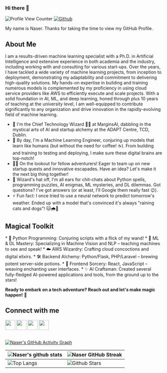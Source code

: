 ### Hi there 👋

![Profile View Counter](https://komarev.com/ghpvc/?username=snrazavi)
[![Github](https://img.shields.io/github/followers/snrazavi?label=Follow&style=social)](https://github.com/snrazavi)


<div size='20px'> My name is Naser. Thanks for taking the time to view my GitHub Profile. 
</div>

<h2> About Me </h2>
I am a results-driven machine learning specialist with a Ph.D. in Artificial Intelligence and extensive experience in both academia and the industry, including working with and consulting for various start-ups. Over the years, I have tackled a wide variety of machine learning projects, from inception to deployment, demonstrating my adaptability and commitment to delivering high-quality solutions. My hands-on expertise in building and training numerous models is complemented by my proficiency in using cloud service providers like AWS to efficiently execute and scale projects. With a solid foundation in AI, ML, and deep learning, honed through plus 10 years of teaching at the university level, I am well-equipped to contribute significantly to any organization and drive innovation in the rapidly-evolving field of machine learning.



- 🚀 I'm the Chief Technology Wizard 🧙‍♂️ at MarginsAI, dabbling in the mystical arts of AI and startup alchemy at the ADAPT Centre, TCD, Dublin.
- 🌱 By day, I'm a Machine Learning Engineer, conjuring up models that learn like humans (but without the need for coffee! ☕). From building and training to testing and deploying, I make sure these digital brains are top-notch!
- 👯‍♂️ On the lookout for fellow adventurers! Eager to team up on new startup quests and innovative escapades. Have an idea? Let's make it the next big thing together!
- 💬 Wizard's hat off, I'm all ears for chit-chats about Python spells, programming puzzles, AI enigmas, ML mysteries, and DL dilemmas. Got questions? I've got answers (or at least, I'll Google them really fast 😉).
- ⚡ Fun fact: I once tried to use a neural network to predict tomorrow's weather. Ended up with a model that's convinced it's always "raining cats and dogs"! 🐱🌧️🐶

<h2> Magical Toolkit </h2>
* 🐍 Python Programming: Conjuring scripts with a flick of my wand!
* 🤖 ML & DL Mastery: Specializing in Machine Vision and NLP – teaching machines to see and speak!
* ☁️ AWS Wizardry: Crafting cloud concoctions and digital elixirs.
* 🛠 Backend Alchemy: Python/Flask, PHP/Laravel – brewing potent server-side potions.
* 🎨 Frontend Sorcery: React, JavaScript – weaving enchanting user interfaces.
* ✨ AI Craftsman: Created several fully-fledged AI-powered applications and tools, from the ground up to the stars!

**Ready to embark on a tech adventure? Reach out and let's make magic happen!** 🌟

<h2> Connect with me </h2>
<a href = 'https://www.linkedin.com/in/seyed-naser-razavi'> <img width = '32px' align= 'center' src="https://raw.githubusercontent.com/rahulbanerjee26/githubAboutMeGenerator/main/icons/linked-in-alt.svg"/></a> 
<a href = 'https://www.twitter.com/naser_razavi'> <img width = '32px' align= 'center' src="https://raw.githubusercontent.com/rahulbanerjee26/githubAboutMeGenerator/main/icons/twitter.svg"/></a> 
<a href = 'http://www.snrazavi.ir/'> <img width = '32px' align= 'center' src="https://raw.githubusercontent.com/rahulbanerjee26/githubAboutMeGenerator/main/icons/portfolio.png"/></a> 
<a href = 'https://www.github.com/snrazavi'> <img width = '32px' align= 'center' src="https://raw.githubusercontent.com/rahulbanerjee26/githubAboutMeGenerator/main/icons/github.svg"/></a>

<br>
<br>

[![Naser's GitHub Activity Graph](https://activity-graph.herokuapp.com/graph?username=snrazavi&theme=tokyonight)](https://git.io/praveenscience)

| ![Naser's github stats](https://github-readme-stats.vercel.app/api?username=snrazavi&show_icons=true&theme=tokyonight) | ![Naser GitHub Streak](https://github-readme-streak-stats.herokuapp.com/?user=snrazavi&theme=tokyonight) |
| --- | --- |
| ![Top Langs](https://github-readme-stats.vercel.app/api/top-langs/?username=snrazavi&theme=tokyonight) | ![Github Stars](https://github-readme-stats.vercel.app/api?username=snrazavi&show_icons=true&locale=en&count_private=true&hide_rank=true&custom_title=My%20GitHub%20Stats&disable_animations=true&theme=tokyonight) |
